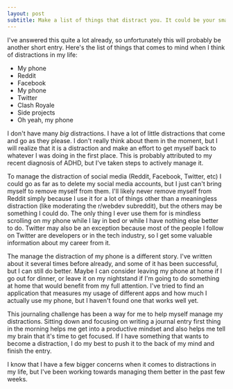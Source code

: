 ```yaml
---
layout: post
subtitle: Make a list of things that distract you. It could be your smartphone, or even something that’s actually beneficial, but eats up more time than you’d like. What could you do to better manage these distractions in your life?
---
```


I've answered this quite a lot already, so unfortunately this will probably be another short entry. Here's the list of things that comes to mind when I think of distractions in my life:

 - My phone
 - Reddit
 - Facebook
 - My phone
 - Twitter
 - Clash Royale
 - Side projects
 - Oh yeah, my phone

I don't have many *big* distractions. I have a lot of little distractions that come and go as they please. I don't really think about them in the moment, but I will realize that it is a distraction and make an effort to get myself back to whatever I was doing in the first place. This is probably attributed to my recent diagnosis of ADHD, but I've taken steps to actively manage it.

To manage the distraction of social media (Reddit, Facebook, Twitter, etc) I could go as far as to delete my social media accounts, but I just can't bring myself to remove myself from them. I'll likely never remove myself from Reddit simply because I use it for a lot of things other than a meaningless distraction (like moderating the r/webdev subreddit), but the others may be something I could do. The only thing I ever use them for is mindless scrolling on my phone while I lay in bed or while I have nothing else better to do. Twitter may also be an exception because most of the people I follow on Twitter are developers or in the tech industry, so I get some valuable information about my career from it.

The manage the distraction of my phone is a different story. I've written about it several times before already, and some of it has been successful, but I can still do better. Maybe I can consider leaving my phone at home if I go out for dinner, or leave it on my nightstand if I'm going to do something at home that would benefit from my full attention. I've tried to find an application that measures my usage of different apps and how much I actually use my phone, but I haven't found one that works well yet.

This journaling challenge has been a way for me to help myself manage my distractions. Sitting down and focusing on writing a journal entry first thing in the morning helps me get into a productive mindset and also helps me tell my brain that it's time to get focused. If I have something that wants to become a distraction, I do my best to push it to the back of my mind and finish the entry.

I know that I have a few bigger concerns when it comes to distractions in my life, but I've been working towards managing them better in the past few weeks.
